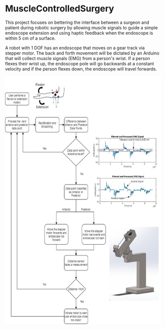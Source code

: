 # MuscleControlledSurgery
This project focuses on bettering the interface between a surgeon and patient during robotic surgery by allowing muscle signals to guide a simple endoscope extension and using haptic feedback when the endoscope is within 5 cm of a surface.

A robot with 1 DOF has an endoscope that moves on a gear track via stepper motor. The back and forth movement will be dictated by an Arduino that will collect muscle signals (EMG) from a person's wrist. If a person flexes their wrist up, the endoscope pole will go backwards at a constant velocity and if the person flexes down, the endoscope will travel forwards.

<p align="center">
  <img width="600" height="800"src="https://github.com/darrentran33/MuscleControlledSurgery/blob/master/Diagrams/BlockDiagram.jpg">
</p>

